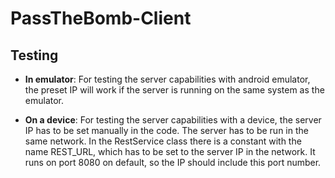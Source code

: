# PassTheBomb-Client

## Testing
- **In emulator**:  For testing the server capabilities with android emulator, the preset IP will work if the server is running on the same system as the emulator.
  
- **On a device**:  For testing the server capabilities with a device, the server IP has to be set manually in the code. The server has to be run in the same network. In the RestService class there is a constant with the name REST_URL, which has to be set to the server IP in the network. It runs on port 8080 on default, so the IP should include this port number.

